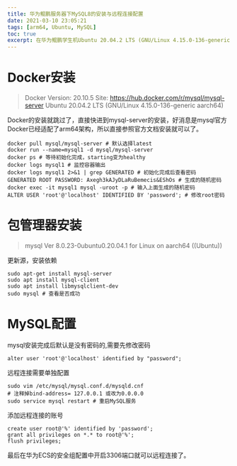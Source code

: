 ```yaml
---
title: 华为鲲鹏服务器下MySQL8的安装与远程连接配置
date: 2021-03-10 23:05:21
tags: [arm64, Ubuntu, MySQL]
toc: true
excerpt: 在华为鲲鹏学生机Ubuntu 20.04.2 LTS (GNU/Linux 4.15.0-136-generic aarch64)上配置安装MySQL8
---
```


# Docker安装

> Docker Version: 20.10.5
> Site: https://hub.docker.com/r/mysql/mysql-server
> Ubuntu 20.04.2 LTS (GNU/Linux 4.15.0-136-generic aarch64)

Docker的安装就跳过了，直接快进到mysql-server的安装，好消息是mysql官方Docker已经适配了arm64架构，所以直接参照官方文档安装就可以了。

```shell
docker pull mysql/mysql-server # 默认选择latest
docker run --name=mysql1 -d mysql/mysql-server
docker ps # 等待初始化完成，starting变为healthy
docker logs mysql1 # 监控容器输出
docker logs mysql1 2>&1 | grep GENERATED # 初始化完成后查看密码
GENERATED ROOT PASSWORD: Axegh3kAJyDLaRuBemecis&EShOs # 生成的随机密码
docker exec -it mysql1 mysql -uroot -p # 输入上面生成的随机密码
ALTER USER 'root'@'localhost' IDENTIFIED BY 'password'; # 修改root密码
```

# 包管理器安装

> mysql  Ver 8.0.23-0ubuntu0.20.04.1 for Linux on aarch64 ((Ubuntu))

更新源，安装依赖

```shell
sudo apt-get install mysql-server
sudo apt install mysql-client
sudo apt install libmysqlclient-dev
sudo mysql # 查看是否成功
```

# MySQL配置

mysql安装完成后默认是没有密码的,需要先修改密码

```mysql
alter user 'root'@'localhost' identified by "password";
```

远程连接需要单独配置

```shell
sudo vim /etc/mysql/mysql.conf.d/mysqld.cnf
# 注释掉bind-address= 127.0.0.1 或改为0.0.0.0
sudo service mysql restart # 重启MySQL服务
```

添加远程连接的账号

```mysql
create user root@'%' identified by 'password';
grant all privileges on *.* to root@'%';
flush privileges;
```

最后在华为ECS的安全组配置中开启3306端口就可以远程连接了。